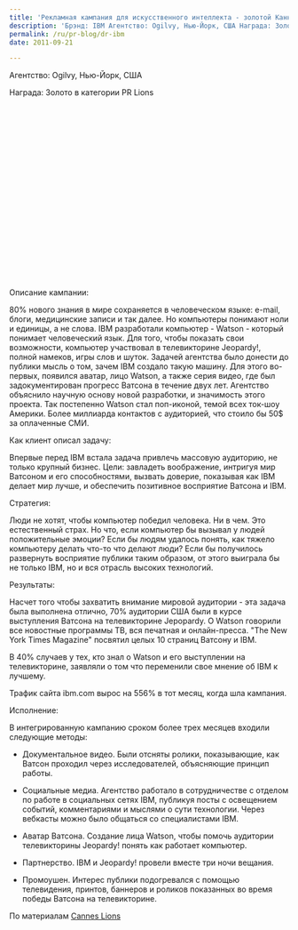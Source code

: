 ```yaml
---
title: 'Рекламная кампания для искусственного интеллекта - золотой Каннский лев 2011 в категории PR'
description: 'Брэнд: IBM Агентство: Ogilvy, Нью-Йорк, США Награда: Золото в категории PR Lions'
permalink: /ru/pr-blog/dr-ibm
date: 2011-09-21

---
```


Агентство: Ogilvy, Нью-Йорк, США

Награда: Золото в категории PR Lions

<object width="560" height="315"><param name="movie" value="https://www.youtube.com/v/FC3IryWr4c8?version=3&amp;hl=ru_RU"></param><param name="allowFullScreen" value="true"></param><param name="allowscriptaccess" value="always"></param><embed src="https://www.youtube.com/v/FC3IryWr4c8?version=3&amp;hl=ru_RU" type="application/x-shockwave-flash" width="560" height="315" allowscriptaccess="always" allowfullscreen="true"></embed></object>

Описание кампании:

80% нового знания  в мире сохраняется в человеческом языке: e-mail, блоги, медицинские записи и так далее. Но компьютеры понимают ноли и единицы, а не слова. IBM разработали компьютер - Watson - который понимает человеческий язык. Для того, чтобы показать свои возможности, компьютер участвовал в телевикторине  Jeopardy!, полной намеков, игры слов и шуток. Задачей агентства было донести до публики мысль о том, зачем IBM создало такую машину. Для этого во-первых, появился аватар, лицо Watson, а также серия видео, где был задокументирован прогресс Ватсона в течение двух лет. Агентство объяснило научную основу новой разработки, и значимость этого проекта. Так постепенно Watson стал поп-иконой, темой всех ток-шоу Америки. Более миллиарда контактов с аудиторией, что стоило бы 50$ за оплаченные СМИ.

Как клиент описал задачу:

Впервые перед IBM встала задача привлечь массовую аудиторию, не только крупный бизнес. Цели: завладеть воображение, интригуя мир Ватсоном и его способностями, вызвать доверие, показывая как IBM делает мир  лучше, и обеспечить позитивное восприятие Ватсона и IBM.

Стратегия:

Люди не хотят, чтобы компьютер победил человека. Ни в чем. Это естественный страх. Но что, если компьютер бы вызывал у людей положительные эмоции? Если бы людям удалось понять, как тяжело компьютеру делать что-то что делают люди? Если бы получилось развернуть восприятие публики таким образом, от этого выиграла бы не только IBM, но и вся отрасль высоких технологий.

Результаты:

Насчет того чтобы захватить внимание мировой аудитории - эта задача была выполнена отлично, 70% аудитории США были в курсе выступления Ватсона на телевикторине Jepopardy. О Watson говорили все новостные программы ТВ, вся печатная и онлайн-пресса. "The New York Times Magazine" посвятил целых 10 страниц Ватсону и  IBM.

В 40% случаев у тех, кто знал о Watson и его выступлении на телевикторине, заявляли о том что переменили свое мнение об IBM к лучшему.

Трафик сайта  ibm.com вырос на 556% в тот месяц, когда шла кампания.

Исполнение:

В интегрированную кампанию сроком более трех месяцев входили следующие методы:

 - Документальное видео. Были отсняты ролики, показывающие, как Ватсон проходил через исследователей, объясняющие принцип работы.

 - Социальные медиа. Агентство работало в сотрудничестве с отделом по работе в социальных сетях IBM, публикуя посты с освещением событий, комментариями и мыслями о сути технологии. Через вебкасты можно было общаться со специалистами IBM.

- Аватар Ватсона. Создание лица Watson, чтобы помочь аудитории телевикторины Jeopardy! понять как работает компьютер.

- Партнерство.  IBM и  Jeopardy! провели вместе три ночи вещания.

 - Промоушен. Интерес публики подогревался с  помощью телевидения, принтов, баннеров и  роликов показанных во время победы Ватсона на телевикторине.

По материалам <a href="https://www.canneslions.com">Cannes Lions</a>

